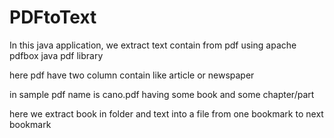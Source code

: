 PDFtoText
====================

In this java application, we extract text contain from pdf using apache pdfbox java pdf library

here pdf have two column contain like article or newspaper

in sample pdf name is cano.pdf having some book and some chapter/part

here we extract book in folder and text into a file from one bookmark to next bookmark